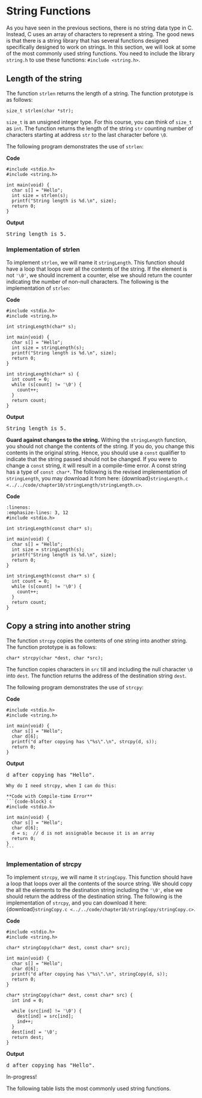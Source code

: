 # String Functions

As you have seen in the previous sections, there is no string data type in C. Instead, C uses an array of characters to represent a string. The good news is that there is a string library that has several functions designed specifically designed to work on strings. In this section, we will look at some of the most commonly used string functions. You need to include the library `string.h` to use these functions: `#include <string.h>`. 

## Length of the string

The function `strlen` returns the length of a string. The function prototype is as follows:

```{code-block}
size_t strlen(char *str);
```

`size_t` is an unsigned integer type. For this course, you can think of `size_t` as `int`. The function returns the length of the string `str` counting number of characters starting at address `str` to the last character before `\0`. 

The following program demonstrates the use of `strlen`:

**Code**
```{code-block} c
#include <stdio.h>
#include <string.h>

int main(void) {
  char s[] = "Hello";
  int size = strlen(s);
  printf("String length is %d.\n", size);
  return 0;
}
```

**Output**
<pre>
String length is 5.
</pre>

### Implementation of strlen

To implement `strlen`, we will name it `stringLength`. This function should have a loop that loops over all the contents of the string. If the element is not `'\0'`, we should increment a counter, else we should return the counter indicating the number of non-null characters. The following is the implementation of `strlen`:

**Code**
```{code-block} c
#include <stdio.h>
#include <string.h>

int stringLength(char* s);

int main(void) {
  char s[] = "Hello";
  int size = stringLength(s);
  printf("String length is %d.\n", size);
  return 0;
}

int stringLength(char* s) {
  int count = 0;
  while (s[count] != '\0') {
    count++;
  }
  return count;
}
```

**Output**
<pre>
String length is 5.
</pre>

**Guard against changes to the string.** Withing the `stringLength` function, you should not change the contents of the string. If you do, you change this contents in the original string. Hence, you should use a `const` qualifier to indicate that the string passed should not be changed. If you were to change a `const` string, it will result in a compile-time error. A const string has a type of `const char*`. The following is the revised implementation of `stringLength`, you may download it from here: {download}`stringLength.c <../../code/chapter10/stringLength/stringLength.c>`.

**Code**
```{code-block} c
:linenos:
:emphasize-lines: 3, 12
#include <stdio.h>

int stringLength(const char* s);

int main(void) {
  char s[] = "Hello";
  int size = stringLength(s);
  printf("String length is %d.\n", size);
  return 0;
}

int stringLength(const char* s) {
  int count = 0;
  while (s[count] != '\0') {
    count++;
  }
  return count;
}
```

## Copy a string into another string

The function `strcpy` copies the contents of one string into another string. The function prototype is as follows:

```{code-block}
char* strcpy(char *dest, char *src);
```

The function copies characters in `src` till and including the null character `\0` into `dest`. The function returns the address of the destination string `dest`.

The following program demonstrates the use of `strcpy`:

**Code**
```{code-block} c
#include <stdio.h>
#include <string.h>

int main(void) {
  char s[] = "Hello";
  char d[6];
  printf("d after copying has \"%s\".\n", strcpy(d, s));
  return 0;
}
```

**Output**
<pre>
d after copying has "Hello".
</pre>

````{admonition} Why need strcpy?
Why do I need strcpy, when I can do this:

**Code with Compile-time Error**
```{code-block} c
#include <stdio.h>

int main(void) {
  char s[] = "Hello";
  char d[6];
  d = s;  // d is not assignable because it is an array
  return 0;
}
```
````

### Implementation of strcpy

To implement `strcpy`, we will name it `stringCopy`. This function should have a loop that loops over all the contents of the source string. We should copy the all the elements to the destination string including the `'\0'`, else we should return the address of the destination string. The following is the implementation of `strcpy`, and you can download it here: {download}`stringCopy.c <../../code/chapter10/stringCopy/stringCopy.c>`.

**Code**
```{code-block} c
#include <stdio.h>
#include <string.h>

char* stringCopy(char* dest, const char* src);

int main(void) {
  char s[] = "Hello";
  char d[6];
  printf("d after copying has \"%s\".\n", stringCopy(d, s));
  return 0;
}

char* stringCopy(char* dest, const char* src) {
  int ind = 0;

  while (src[ind] != '\0') {
    dest[ind] = src[ind];
    ind++;
  }
  dest[ind] = '\0';
  return dest;
}
```

**Output**
<pre>
d after copying has "Hello".
</pre>

In-progress!

The following table lists the most commonly used string functions.
